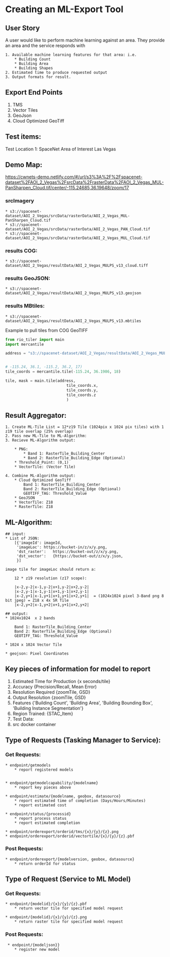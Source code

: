 # Creating an ML-Export Tool 

## User Story

A user would like to perform machine learning against an area.  They provide an area and the service responds with 

    1. Available machine learning features for that area: i.e.
        * Building Count
        * Building Area
        * Building Shapes
    2. Estimated time to produce requested output
    3. Output formats for result.  


## Export End Points

1. TMS
2. Vector Tiles
3. GeoJson
4. Cloud Optimized GeoTiff




## Test items:

Test Location 1:
SpaceNet Area of Interest Las Vegas

##

## Demo Map:

https://cwnets-demo.netlify.com/#/url/s3%3A%2F%2Fspacenet-dataset%2FAOI_2_Vegas%2FsrcData%2FrasterData%2FAOI_2_Vegas_MUL-PanSharpen_Cloud.tif/center/-115.24685,36.19648/zoom/17
### srcImagery  
    * s3://spacenet-dataset/AOI_2_Vegas/srcData/rasterData/AOI_2_Vegas_MUL-PanSharpen_Cloud.tif
    * s3://spacenet-dataset/AOI_2_Vegas/srcData/rasterData/AOI_2_Vegas_PAN_Cloud.tif
    * s3://spacenet-dataset/AOI_2_Vegas/srcData/rasterData/AOI_2_Vegas_MUL_Cloud.tif 
    

### results COG:
    * s3://spacenet-dataset/AOI_2_Vegas/resultData/AOI_2_Vegas_MULPS_v13_cloud.tiff

### results GeoJSON:
    * s3://spacenet-dataset/AOI_2_Vegas/resultData/AOI_2_Vegas_MULPS_v13.geojson
 
### results MBtiles:
    * s3://spacenet-dataset/AOI_2_Vegas/resultData/AOI_2_Vegas_MULPS_v13.mbtiles


Example to pull tiles from COG GeoTIFF
```python
from rio_tiler import main
import mercantile

address = "s3://spacenet-dataset/AOI_2_Vegas/resultData/AOI_2_Vegas_MULPS_v13_cloud.tiff"


# -115.24, 36.1, -115.2, 36.2, 17)
tile_coords = mercantile.tile(-115.24, 36.1986, 18)

tile, mask = main.tile(address,
                           tile_coords.x,
                           tile_coords.y,
                           tile_coords.z
                           )

```






## Result Aggregator:

    1. Create ML-Tile List = 12*z19 Tile (1024pix x 1024 pix tiles) with 1 z19 tile overlap (25% overlap)
    2. Pass new ML-Tile to ML-Algorithm:
    3. Recieve ML-Algorithm output: 
        
        * PNG:    
            * Band 1: RasterTile_Building_Center
            * Band 2: RasterTile_Building_Edge (Optional)
        * Threshold_Point: (0,1)
        * VectorTile: (Vector Tile)
        
    4. Combine ML-Algorithm output:
        * Cloud Optimized GeoTiff
            Band 1: RasterTile_Building_Center
            Band 2: RasterTile_Building_Edge (Optional)
            GEOTIFF_TAG: Threshold_Value
        * GeoJSON
        * VectorTile: Z18
        * RasterTile: Z18


## ML-Algorithm:
    
    
    ## input: 
    * List of JSON: 
        [{'imageId': imageId,
         'imageLoc': https://bucket-in/z/x/y.png,
         'dst_raster':   https://bucket-out/z/x/y.png,
         'dst_vector':   {https://bucket-out/z/x/y.json,
         }] 
    
    image tile for imageLoc should return a:
    
        12 * z19 resolution (z17 scope): 
        
        |x-2,y-2|x-1,y-2|x+1,y-2|x+2,y-2|
        |x-2,y-1|x-1,y-1|x+1,y-1|x+2,y-1|
        |x-2,y+1|x-1,y+1|x+1,y+1|x+2,y+1|  = (1024x1024 pixel 3-Band png 8 bit jpeg) = Z18 x 4x SR Tile
        |x-2,y+2|x-1,y+2|x+1,y+1|x+2,y+2|

    ## output: 
    * 1024x1024  x 2 bands 
    
        Band 1: RasterTile_Building_Center
        Band 2: RasterTile_Building_Edge (Optional)
        GEOTIFF_TAG: Threshold_Value
    
    * 1024 x 1024 Vector Tile
    
    * geojson: Pixel Coordinates
     
    


## Key pieces of information for model to report
1. Estimated Time for Production {x seconds/tile}
2. Accuracy {Precision/Recall, Mean Error)
3. Resolution Required {zoomTile, GSD}
4. Output Resolution {zoomTile, GSD}
5. Features {'Building Count', 'Building Area', 'Building Bounding Box', 'Building Instance Segmentation'}
6. Region Trained: {STAC_Item}
7. Test Data:
8. src docker container



## Type of Requests (Tasking Manager to Service):

### Get Requests:
    * endpoint/getmodels
        * report registered models


    * endpoint/getmodelcapability/{modelname}
        * report key pieces above
        
    * endpoint/estimate/{modelname, geobox, datasource}
        * report estimated time of completion (Days/Hours/Minutes)
        * report estimated cost
        
    * endpoint/status/{processid}
        * report process status
        * report estimated completion
        
    * endpoint/orderexport/orderid/tms/{x}/{y}/{z}.png
    * endpoint/orderexport/orderid/vectortile/{x}/{y}/{z}.pbf
        
### Post Requests:

    * endpoint/orderexport/{modelversion, geobox, datasource}
        * return orderId for status
        

## Type of Request (Service to ML Model)
        
### Get Requests:

    * endpoint/{modelid}/{x}/{y}/{z}.pbf
        * return vector tile for specified model request
        
    * endpoint/{modelid}/{x}/{y}/{z}.png
        * return raster tile for specified model request
    
        
### Post Requests:
     * endpoint/{modeljson}}
        * register new model

